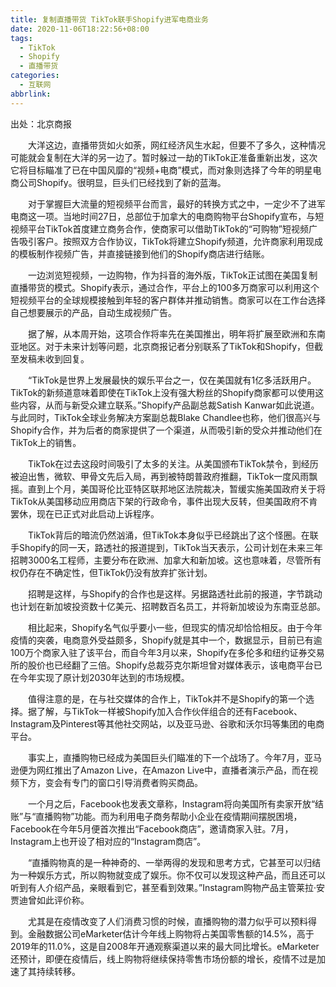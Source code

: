 ```yaml
---
title: 复制直播带货 TikTok联手Shopify进军电商业务
date: 2020-11-06T18:22:56+08:00
tags:
  - TikTok
  - Shopify
  - 直播带货
categories:
  - 互联网
abbrlink:
---
```


出处：北京商报

　　大洋这边，直播带货如火如荼，网红经济风生水起，但要不了多久，这种情况可能就会复制在大洋的另一边了。暂时躲过一劫的TikTok正准备重新出发，这次它将目标瞄准了已在中国风靡的“视频+电商”模式，而对象则选择了今年的明星电商公司Shopify。很明显，巨头们已经找到了新的蓝海。

　　对于掌握巨大流量的短视频平台而言，最好的转换方式之中，一定少不了进军电商这一项。当地时间27日，总部位于加拿大的电商购物平台Shopify宣布，与短视频平台TikTok首度建立商务合作，使商家可以借助TikTok的“可购物”短视频广告吸引客户。按照双方合作协议，TikTok将建立Shopify频道，允许商家利用现成的模板制作视频广告，并直接链接到他们的Shopify商店进行结账。

　　一边浏览短视频，一边购物，作为抖音的海外版，TikTok正试图在美国复制直播带货的模式。Shopify表示，通过合作，平台上的100多万商家可以利用这个短视频平台的全球规模接触到年轻的客户群体并推动销售。商家可以在工作台选择自己想要展示的产品，自动生成视频广告。

　　据了解，从本周开始，这项合作将率先在美国推出，明年将扩展至欧洲和东南亚地区。对于未来计划等问题，北京商报记者分别联系了TikTok和Shopify，但截至发稿未收到回复。

　　“TikTok是世界上发展最快的娱乐平台之一，仅在美国就有1亿多活跃用户。TikTok的新频道意味着即使在TikTok上没有强大粉丝的Shopify商家都可以使用这些内容，从而与新受众建立联系。”Shopify产品副总裁Satish Kanwar如此说道。与此同时，TikTok全球业务解决方案副总裁Blake Chandlee也称，他们很高兴与Shopify合作，并为后者的商家提供了一个渠道，从而吸引新的受众并推动他们在TikTok上的销售。

　　TikTok在过去这段时间吸引了太多的关注。从美国颁布TikTok禁令，到经历被迫出售，微软、甲骨文先后入局，再到被特朗普政府推翻，TikTok一度风雨飘摇。直到上个月，美国哥伦比亚特区联邦地区法院裁决，暂缓实施美国政府关于将TikTok从美国移动应用商店下架的行政命令，事件出现大反转，但美国政府不肯罢休，现在已正式对此启动上诉程序。

　　TikTok背后的暗流仍然汹涌，但TikTok本身似乎已经跳出了这个怪圈。在联手Shopify的同一天，路透社的报道提到，TikTok当天表示，公司计划在未来三年招聘3000名工程师，主要分布在欧洲、加拿大和新加坡。这也意味着，尽管所有权仍存在不确定性，但TikTok仍没有放弃扩张计划。

　　招聘是这样，与Shopify的合作也是这样。另据路透社此前的报道，字节跳动也计划在新加坡投资数十亿美元、招聘数百名员工，并将新加坡设为东南亚总部。

　　相比起来，Shopify名气似乎要小一些，但现实的情况却恰恰相反。由于今年疫情的突袭，电商意外受益颇多，Shopify就是其中一个，数据显示，目前已有逾100万个商家入驻了该平台，而自今年3月以来，Shopify在多伦多和纽约证券交易所的股价也已经翻了三倍。Shopify总裁芬克尔斯坦曾对媒体表示，该电商平台已在今年实现了原计划2030年达到的市场规模。

　　值得注意的是，在与社交媒体的合作上，TikTok并不是Shopify的第一个选择。据了解，与TikTok一样被Shopify加入合作伙伴组合的还有Facebook、Instagram及Pinterest等其他社交网站，以及亚马逊、谷歌和沃尔玛等集团的电商平台。

　　事实上，直播购物已经成为美国巨头们瞄准的下一个战场了。今年7月，亚马逊便为网红推出了Amazon Live，在Amazon Live中，直播者演示产品，而在视频下方，变会有专门的窗口引导消费者购买商品。

　　一个月之后，Facebook也发表文章称，Instagram将向美国所有卖家开放“结账”与“直播购物”功能。而为利用电子商务帮助小企业在疫情期间摆脱困境，Facebook在今年5月便首次推出“Facebook商店”，邀请商家入驻。7月，Instagram上也开设了相对应的“Instagram商店”。

　　“直播购物真的是一种神奇的、一举两得的发现和思考方式，它甚至可以归结为一种娱乐方式，所以购物就变成了娱乐。你不仅可以发现这种产品，而且还可以听到有人介绍产品，亲眼看到它，甚至看到效果。”Instagram购物产品主管莱拉·安贾迪曾如此评价称。

　　尤其是在疫情改变了人们消费习惯的时候，直播购物的潜力似乎可以预料得到。金融数据公司eMarketer估计今年线上购物将占美国零售额的14.5%，高于2019年的11.0%，这是自2008年开通观察渠道以来的最大同比增长。eMarketer还预计，即便在疫情后，线上购物将继续保持零售市场份额的增长，疫情不过是加速了其持续转移。